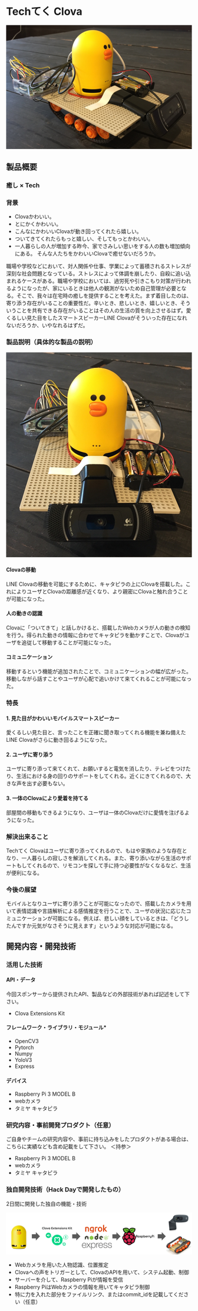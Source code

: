 # Techてく Clova

[![Techてく Clova](https://github.com/jphacks/KB_1804/blob/master/clova_side.JPG?raw=true)](https://drive.google.com/open?id=1jRFcN5NUs_d0dKms6DadkSnS6t0W8Vrw)

## 製品概要

### 癒し × Tech

### 背景
- Clovaかわいい。
- とにかくかわいい。
- こんなにかわいいClovaが動き回ってくれたら嬉しい。
- ついてきてくれたらもっと嬉しい、そしてもっとかわいい。
- 一人暮らしの人が増加する昨今、家でさみしい思いをする人の数も増加傾向にある。
そんな人たちをかわいいClovaで癒せないだろうか。

職場や学校などにおいて、対人関係や仕事、学業によって蓄積されるストレスが深刻な社会問題となっている。ストレスによって体調を崩したり、自殺に追い込まれるケースがある。職場や学校においては、過労死や引きこもり対策が行われるようになったが、家にいるときは他人の観測がないため自己管理が必要となる。そこで、我々は在宅時の癒しを提供することを考えた。まず着目したのは、寄り添う存在がいることの重要性だ。辛いとき、悲しいとき、嬉しいとき、そういうことを共有できる存在がいることはその人の生活の質を向上させるはず。愛くるしい見た目をしたスマートスピーカーLINE Clovaがそういった存在になれないだろうか、いやなれるはずだ。



### 製品説明（具体的な製品の説明）

![Techてく Clova](https://github.com/jphacks/KB_1804/blob/master/clova_front.JPG?raw=true)

#### Clovaの移動
LINE Clovaの移動を可能にするために、キャタピラの上にClovaを搭載した。これによりユーザとClovaの距離感が近くなり、より親密にClovaと触れ合うことが可能になった。
#### 人の動きの認識
Clovaに「ついてきて」と話しかけると、搭載したWebカメラが人の動きの検知を行う。得られた動きの情報に合わせてキャタピラを動かすことで、Clovaがユーザを追従して移動することが可能になった。
#### コミュニケーション
移動するという機能が追加されたことで、コミュニケーションの幅が広がった。移動しながら話すことやユーザが心配で追いかけて来てくれることが可能になった。

### 特長
#### 1. 見た目がかわいいモバイルスマートスピーカー
愛くるしい見た目と、言ったことを正確に聞き取ってくれる機能を兼ね備えたLINE Clovaがさらに動き回るようになった。

#### 2. ユーザに寄り添う
ユーザに寄り添って来てくれて、お願いすると電気を消したり、テレビをつけたり、生活における身の回りのサポートをしてくれる。近くにきてくれるので、大きな声を出す必要もない。

#### 3. 一体のClovaにより愛着を持てる
部屋間の移動もできるようになり、ユーザは一体のClovaだけに愛情を注げるようになった。

### 解決出来ること
Techてく Clovaはユーザに寄り添ってくれるので、もはや家族のような存在となり、一人暮らしの寂しさを解消してくれる。また、寄り添いながら生活のサポートもしてくれるので、リモコンを探して手に持つ必要性がなくなるなど、生活が便利になる。


### 今後の展望
モバイルとなりユーザに寄り添うことが可能になったので、搭載したカメラを用いて表情認識や言語解析による感情推定を行うことで、ユーザの状況に応じたコミュニケーションが可能になる。例えば、悲しい顔をしているときは、「どうしたんですか元気がなさそうに見えます」というような対応が可能になる。


## 開発内容・開発技術
### 活用した技術
#### API・データ
今回スポンサーから提供されたAPI、製品などの外部技術があれば記述をして下さい。
* Clova Extensions Kit

#### フレームワーク・ライブラリ・モジュール*
* OpenCV3
* Pytorch
* Numpy
* YoloV3
* Express

#### デバイス
* Raspberry Pi 3 MODEL B
* webカメラ
* タミヤ キャタピラ

### 研究内容・事前開発プロダクト（任意）
ご自身やチームの研究内容や、事前に持ち込みをしたプロダクトがある場合は、こちらに実績なども含め記載をして下さい。
＜持参＞
* Raspberry Pi 3 MODEL B
* webカメラ
* タミヤ キャタピラ


### 独自開発技術（Hack Dayで開発したもの）
2日間に開発した独自の機能・技術

![システム図](https://github.com/jphacks/KB_1804/blob/master/tech_clova_system.png?raw=true)

* Webカメラを用いた人物認識、位置推定
* Clovaへの声をトリガーとして、ClovaのAPIを用いて、システム起動、制御
* サーバーを介して、Raspberry Piが情報を受信
* Raspberry PiはWebカメラの情報を用いてキャタピラ制御
* 特に力を入れた部分をファイルリンク、またはcommit_idを記載してください（任意）
